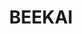---
codehost: https://github.com/beekai-oss
logohandle: beekai
sort: beekai
title: BEEKAI
twitter: https://x.com/beekai_app
website: https://www.beekai.com/
---